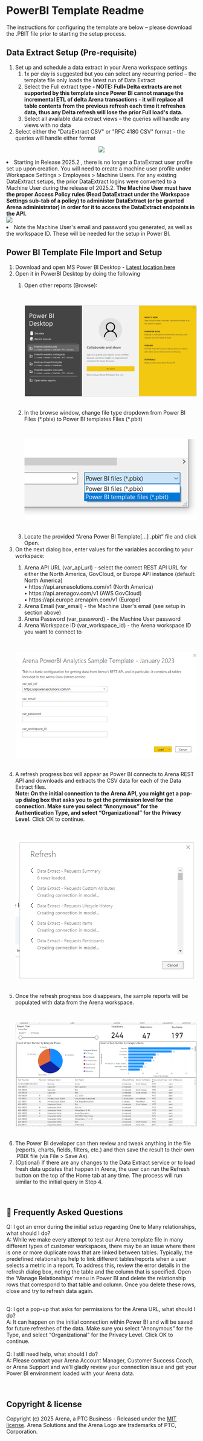 # PowerBI Template Readme

The instructions for configuring the template are below – please download the .PBIT file prior to starting the setup process.

## Data Extract Setup (Pre-requisite)
<ol type="1">
<li>Set up and schedule a data extract in your Arena workspace settings 
<ol><li>1x per day is suggested but you can select any recurring period – the template file only loads the latest run of Data Extract </li>
<li>Select the Full extract type <b>- NOTE: Full+Delta extracts are not supported by this template since Power BI cannot manage the incremental ETL of delta Arena transactions - it will replace all table contents from the previous refresh each time it refreshes data, thus any Delta refresh will lose the prior Full load's data.</b></li>
<li>Select all available data extract views – the queries will handle any views with no data </li></ol></li>
<li>Select either the "DataExtract CSV" or "RFC 4180 CSV" format – the queries will handle either format </li></ol></li>

<p align="center">
<img src="https://github.com/user-attachments/assets/76f59d84-df51-4f75-a419-ad6bd842ce33"/>
</p>

<li>Starting in Release 2025.2 , there is no longer a DataExtract user profile set up upon creation. You will need to create a machine user profile under Workspace Settings > Employees > Machine Users. For any existing DataExtract setups, the prior DataExtract logins were converted to a Machine User during the release of 2025.2. <b>The Machine User must have the proper Access Policy rules (Read DataExtract under the Workspace Settings sub-tab of a policy) to administer DataExtract (or be granted Arena administrator) in order for it to access the DataExtract endpoints in the API.</b> </li>
<img src="https://github.com/user-attachments/assets/a6d4a6a3-6b6a-4ad0-a0bc-7a938aeb487a"/>
<li>Note the Machine User's email and password you generated, as well as the workspace ID. These will be needed for the setup in Power BI.  </li></ol>

## Power BI Template File Import and Setup
<ol type="1">
<li>Download and open MS Power BI Desktop - <a href="https://www.microsoft.com/en-us/download/details.aspx?id=5849">Latest location here</a></li>
  <li>Open it in PowerBI Desktop by doing the following</li>
  <ol><li>Open other reports (Browse):</li>

&nbsp;
<p align="center">
    <img src="https://github.com/ptc-arena/.github/blob/main/PowerBI_SS1.png" alt="Arena Analytics">
</p>
&nbsp;
   
<li>In the browse window, change file type dropdown from Power BI Files (*.pbix) to Power BI templates Files (*.pbit)</li>
 
&nbsp;
<p align="center">
    <img src="https://github.com/ptc-arena/.github/blob/main/PowerBI_SS2.png" alt="Arena Analytics">
</p>
&nbsp;

  <li>Locate the provided “Arena Power BI Template[…] .pbit” file and click Open.</li>
  </ol>
  
<li>On the next dialog box, enter values for the variables according to your workspace:</li>
    <ol><li>Arena API URL (var_api_url) - select the correct REST API URL for either the North America, GovCloud, or Europe API instance (default: North America) <br>
      •	https://api.arenasolutions.com/v1 (North America)<br>
•	https://api.arenagov.com/v1 (AWS GovCloud)<br>
•	https://api.europe.arenaplm.com/v1 (Europe)</li>
      <li>Arena Email (var_email) - the Machine User's email (see setup in section above)</li>
      <li>Arena Password (var_password) - the Machine User password</li>
      <li>Arena Workspace ID (var_workspace_id) - the Arena workspace ID you want to connect to</li></ol>
      
&nbsp;
<p align="center">
    <img src="https://github.com/ptc-arena/.github/blob/main/PowerBI_SS3.png" alt="Arena Analytics">
</p>
&nbsp;

<li>A refresh progress box will appear as Power BI connects to Arena REST API and downloads and extracts the CSV data for each of the Data Extract files. <br>
  <b>Note: On the initial connection to the Arena API, you might get a pop-up dialog box that asks you to get the permission level for the connection. 
  Make sure you select “Anonymous” for the Authentication Type, and select “Organizational” for the Privacy Level.</b> Click OK to continue. </li>
  
&nbsp;
<p align="center">
    <img src="https://github.com/ptc-arena/.github/blob/main/PowerBI_SS4.png" alt="Arena Analytics">
</p>
&nbsp;

<li>Once the refresh progress box disappears, the sample reports will be populated with data from the Arena workspace.</li>
  
&nbsp;
<p align="center">
    <img src="https://github.com/ptc-arena/.github/blob/main/PowerBI_SS5.png" alt="Arena Analytics">
</p>
&nbsp;

<li>The Power BI developer can then review and tweak anything in the file (reports, charts, fields, filters, etc.) and then save the result to their own .PBIX file (via File > Save As).</li>

<li>(Optional) If there are any changes to the Data Extract service or to load fresh data updates that happen in Arena, 
  the user can run the Refresh button on the top of the Home tab at any time. The process will run similar to the initial query in Step 4.</li>

</ol><br>
  
## 👋 Frequently Asked Questions
Q: I got an error during the initial setup regarding One to Many relationships, what should I do?<br>
A: While we make every attempt to test our Arena template file in many different types of customer workspaces, there may be an issue where there is one or more duplicate rows that are linked between tables. Typically, the predefined relationships help to link different tables/reports when a user selects a metric in a report. 
To address this, review the error details in the refresh dialog box, noting the table and the column that is specified. Open the ‘Manage Relationships’ menu in Power BI and delete the relationship rows that correspond to that table and column. Once you delete these rows, close and try to refresh data again.
<br><br>

Q: I got a pop-up that asks for permissions for the Arena URL, what should I do?<br>
A: It can happen on the initial connection within Power BI and will be saved for future refreshes of the data. Make sure you select “Anonymous” for the Type, and select “Organizational” for the Privacy Level. Click OK to continue.
<br> <br>
Q: I still need help, what should I do?<br>
A: Please contact your Arena Account Manager, Customer Success Coach, or Arena Support and we’ll gladly review your connection issue and get your Power BI environment loaded with your Arena data.

<br>

## Copyright & license

Copyright (c) 2025 Arena, a PTC Business - Released under the [MIT license](LICENSE). Arena Solutions and the Arena Logo are trademarks of PTC, Corporation.
